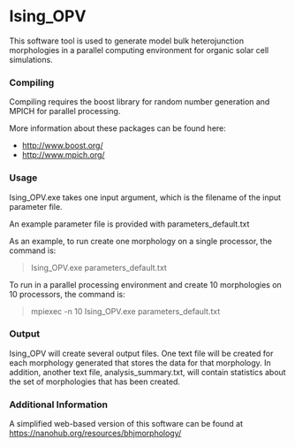 Ising_OPV
=========

This software tool is used to generate model bulk heterojunction morphologies in a parallel computing environment for organic solar cell simulations.

### Compiling
Compiling requires the boost library for random number generation and MPICH for parallel processing.

More information about these packages can be found here:
- http://www.boost.org/
- http://www.mpich.org/

### Usage
Ising_OPV.exe takes one input argument, which is the filename of the input parameter file.

An example parameter file is provided with parameters_default.txt

As an example, to run create one morphology on a single processor, the command is:
>    Ising_OPV.exe parameters_default.txt

To run in a parallel processing environment and create 10 morphologies on 10 processors, the command is:
>    mpiexec -n 10 Ising_OPV.exe parameters_default.txt

### Output
Ising_OPV will create several output files.  One text file will be created for each morphology generated that stores the data for that morphology.  In addition, another text file, analysis_summary.txt, will contain statistics about the set of morphologies that has been created.

### Additional Information
A simplified web-based version of this software can be found at https://nanohub.org/resources/bhjmorphology/

